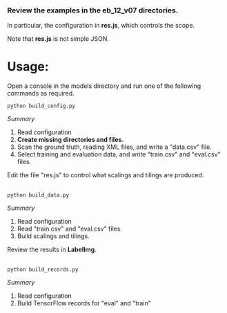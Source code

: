 ### Review the examples in the **eb_12_v07** directories.

In particular, the configuration in **res.js**, which controls the scope.

Note that **res.js** is not simple JSON.


# Usage:

Open a console in the models directory and run one of the following commands as required.<br>

```
python build_config.py
```
_Summary_
1. Read configuration
2. **Create missing directories and files.**
3. Scan the ground truth, reading XML files, and write a "data.csv" file.
4. Select training and evaluation data, and write "train.csv" and "eval.csv" files.

Edit the file "res.js" to control what scalings and tilings are produced.
<br>
<br>


```
python build_data.py
```
_Summary_
1. Read configuration
2. Read "train.csv" and "eval.csv" files.
3. Build scalings and tilings.

Review the results in **LabelImg**.
<br>
<br>


```
python build_records.py
```
_Summary_
1. Read configuration
2. Build TensorFlow records for "eval" and "train"
<br>
<br>

